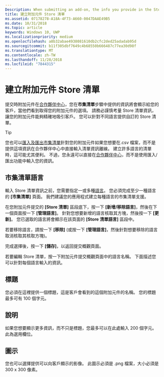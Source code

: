 ```yaml
---
Description: When submitting an add-on, the info you provide in the Store listings step will be displayed to your customers.
title: 建立附加元件 Store 清單
ms.assetid: 07178278-A18A-4F73-A660-0047DAAE49B5
ms.date: 10/31/2018
ms.topic: article
keywords: Windows 10, UWP
ms.localizationpriority: medium
ms.openlocfilehash: a8b32abae4938081610db2cfc2ded25adadab95d
ms.sourcegitcommit: b11f305dbf7649c4b68550b666487c77ea30d98f
ms.translationtype: MT
ms.contentlocale: zh-TW
ms.lasthandoff: 11/28/2018
ms.locfileid: "7844315"
---
```

# <a name="create-add-on-store-listings"></a>建立附加元件 Store 清單

提交時附加元件在[合作夥伴中心](https://partner.microsoft.com/dashboard)，您在**市集清單**步驟中提供的資訊將會顯示給您的客戶，當他們看到取得您的附加元件的選項。 請務必謹慎考量 Store 清單資訊，讓您的附加元件能夠精確地吸引客戶。 您可以針對不同語言提供自訂的 Store 清單。

> [!TIP]
> 您也可以[匯入及匯出市集清單](import-and-export-store-listings.md)針對您的附加元件如果您想要在.csv 檔案，而不是提供這項資訊在合作夥伴中心中直接輸入清單資訊離線。 建立許多語言的清單時，這可能尤其便利。 不過，您永遠可以直接在[合作夥伴中心](https://partner.microsoft.com/dashboard)，而不是使用匯入/匯出功能中輸入您的資訊。


## <a name="store-listing-languages"></a>市集清單語言

輸入 Store 清單資訊之前，您需要指定一或多種[語言](supported-languages.md)。 您必須完成至少一種語言的 **\[市集清單\]** 頁面。 我們建議您的應用程式建立每種語言的市集清單支援。

在您附加元件提交的 **\[Store 清單\]** 區段底下，按一下 **\[新增/移除語言\]**，然後在下一個頁面按一下 **\[管理語言\]**。 針對您想要新增的語言核取其方塊，然後按一下 **\[更新\]**。 您已選取的語言將會顯示在該頁面的 **\[Store 清單語言\]** 區段中。

若要移除語言，請按一下 **\[移除\]** (或按一下 **\[管理語言\]**，然後針對想要移除的語言取消核取其核取方塊)。 

完成選擇後，按一下 **\[儲存\]**，以返回提交概觀頁面。

若要編輯 Store 清單，按一下附加元件提交概觀頁面中的語言名稱。 下面描述您可以針對每個語言輸入的資訊。

## <a name="title"></a>標題

您必須在這裡提供一個標題，這是客戶會看到的這個附加元件的名稱。 您的標題最多可有 100 個字元。

## <a name="description"></a>說明

如果您想要顯示更多資訊，而不只是標題，您最多可以在此處輸入 200 個字元。 此為選用欄位。

## <a name="icon"></a>圖示

您也可以選擇提供可以向客戶顯示的影像。 此圖示必須是 .png 檔案，大小必須是 300 x 300 像素。

 

 




